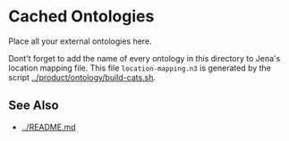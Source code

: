 # Cached Ontologies

Place all your external ontologies here. 

Dont't forget to add the name of every ontology in this directory to
Jena's location mapping file. This file `location-mapping.n3` is generated
by the script [../product/ontology/build-cats.sh]().

## See Also

- [../README.md]()
